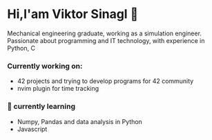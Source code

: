 # Hi,I'am Viktor Sinagl 👋
Mechanical engineering graduate, working as a simulation engineer.
Passionate about programming and IT technology, with experience in Python, C

###  Currently working on:
- 42 projects and trying to develop programs for 42 community
- nvim plugin for time tracking
  
### 🌱 currently learning
- Numpy, Pandas and data analysis in Python
- Javascript
  

<!--
**vsinagl/vsinagl** is a ✨ _special_ ✨ repository because its `README.md` (this file) appears on your GitHub profile.

Here are some ideas to get you started:

- 🔭 I’m currently working on ...
- 🌱 I’m currently learning ...
- 👯 I’m looking to collaborate on ...
- 🤔 I’m looking for help with ...
- 💬 Ask me about ...
- 📫 How to reach me: ...
- 😄 Pronouns: ...
- ⚡ Fun fact: ...
-->
